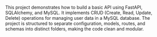 This project demonstrates how to build a basic API using FastAPI, SQLAlchemy, and MySQL. 
It implements CRUD (Create, Read, Update, Delete) operations for managing user data in a MySQL database.
The project is structured to separate configuration, models, routes, and schemas into distinct 
folders, making the code clean and modular.
